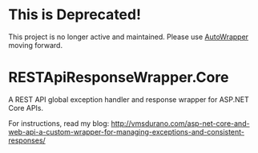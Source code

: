 # This is Deprecated! 
This project is no longer active and maintained. Please use [AutoWrapper](https://github.com/proudmonkey/AutoWrapper) moving forward.

# RESTApiResponseWrapper.Core
A REST API global exception handler and response wrapper for ASP.NET Core APIs.

For instructions, read my blog: http://vmsdurano.com/asp-net-core-and-web-api-a-custom-wrapper-for-managing-exceptions-and-consistent-responses/


